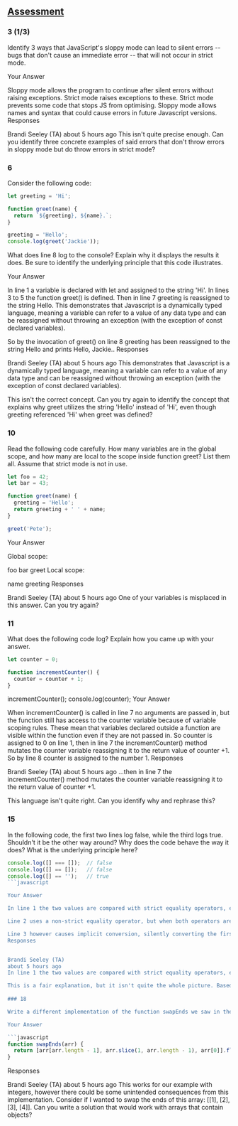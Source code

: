 ## [Assessment](https://launchschool.com/exams/d94f5e76#qna)

### 3 (1/3)

Identify 3 ways that JavaScript's sloppy mode can lead to silent errors -- bugs that don't cause an immediate error -- that will not occur in strict mode.

Your Answer

Sloppy mode allows the program to continue after silent errors without raising exceptions. Strict mode raises exceptions to these.
Strict mode prevents some code that stops JS from optimising.
Sloppy mode allows names and syntax that could cause errors in future Javascript versions.
Responses


Brandi Seeley (TA)
about 5 hours ago
This isn't quite precise enough. Can you identify three concrete examples of said errors that don't throw errors in sloppy mode but do throw errors in strict mode?

### 6

Consider the following code:

```javascript
let greeting = 'Hi';

function greet(name) {
  return `${greeting}, ${name}.`;
}

greeting = 'Hello';
console.log(greet('Jackie'));
```

What does line 8 log to the console? Explain why it displays the results it does. Be sure to identify the underlying principle that this code illustrates.

Your Answer

In line 1 a variable is declared with let and assigned to the string 'Hi'. In lines 3 to 5 the function greet() is defined. Then in line 7 greeting is reassigned to the string Hello. This demonstrates that Javascript is a dynamically typed language, meaning a variable can refer to a value of any data type and can be reassigned without throwing an exception (with the exception of const declared variables).

So by the invocation of greet() on line 8 greeting has been reassigned to the string Hello and prints Hello, Jackie..
Responses


Brandi Seeley (TA)
about 5 hours ago
This demonstrates that Javascript is a dynamically typed language, meaning a variable can refer to a value of any data type and can be reassigned without throwing an exception (with the exception of const declared variables).

This isn't the correct concept. Can you try again to identify the concept that explains why greet utilizes the string 'Hello' instead of 'Hi', even though greeting referenced 'Hi' when greet was defined?

### 10

Read the following code carefully. How many variables are in the global scope, and how many are local to the scope inside function greet? List them all. Assume that strict mode is not in use.

```javascript
let foo = 42;
let bar = 43;

function greet(name) {
  greeting = 'Hello';
  return greeting + ' ' + name;
}

greet('Pete');
```

Your Answer

Global scope:

foo
bar
greet
Local scope:

name
greeting
Responses


Brandi Seeley (TA)
about 5 hours ago
One of your variables is misplaced in this answer. Can you try again?

### 11

What does the following code log? Explain how you came up with your answer.

```javascript
let counter = 0;

function incrementCounter() {
  counter = counter + 1;
}
```

incrementCounter();
console.log(counter);
Your Answer

When incrementCounter() is called in line 7 no arguments are passed in, but the function still has access to the counter variable because of variable scoping rules. These mean that variables declared outside a function are visible within the function even if they are not passed in. So counter is assigned to 0 on line 1, then in line 7 the incrementCounter() method mutates the counter variable reassigning it to the return value of counter +1. So by line 8 counter is assigned to the number 1.
Responses


Brandi Seeley (TA)
about 5 hours ago
...then in line 7 the incrementCounter() method mutates the counter variable reassigning it to the return value of counter +1.

This language isn't quite right. Can you identify why and rephrase this?


### 15

In the following code, the first two lines log false, while the third logs true. Shouldn't it be the other way around? Why does the code behave the way it does? What is the underlying principle here?

```javascript
console.log([] === []);  // false
console.log([] == []);   // false
console.log([] == '');   // true
```javascript

Your Answer

In line 1 the two values are compared with strict equality operators, essentially asking whether the two operands are the same objects. They are not because compound objects like arrays are unique and each saved in different places in memory regardless of whether they contain the same values.

Line 2 uses a non-strict equality operator, but when both operators are of the same type they behave the same as strict-equality operators.

Line 3 however causes implicit conversion, silently converting the first operand into an empty string. This is why it evaluates to true.
Responses


Brandi Seeley (TA)
about 5 hours ago
In line 1 the two values are compared with strict equality operators, essentially asking whether the two operands are the same objects. They are not because compound objects like arrays are unique and each saved in different places in memory regardless of whether they contain the same values.

This is a fair explanation, but it isn't quite the whole picture. Based on this, I would expect something like 1 === 1 to give us false. Can you elaborate on why we get false for line 1?
  
### 18

Write a different implementation of the function swapEnds we saw in the previous question. The new implementation should not mutate the array passed to it as an argument.

Your Answer

```javascript
function swapEnds(arr) {
  return [arr[arr.length - 1], arr.slice(1, arr.length - 1), arr[0]].flat();
}
```

Responses


Brandi Seeley (TA)
about 5 hours ago
This works for our example with integers, however there could be some unintended consequences from this implementation. Consider if I wanted to swap the ends of this array: [[1], [2], [3], [4]]. Can you write a solution that would work with arrays that contain objects?
